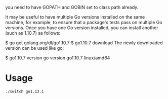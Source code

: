 you need to have GOPATH and GOBIN set to class path already.

It may be useful to have multiple Go versions installed on the same machine, for example, to ensure that a package's tests pass on multiple Go versions. Once you have one Go version installed, you can install another (such as 1.10.7) as follows:

$ go get golang.org/dl/go1.10.7
$ go1.10.7 download
The newly downloaded version can be used like go:

$ go1.10.7 version
go version go1.10.7 linux/amd64


# Usage
```
./switch go1.13.1
```
